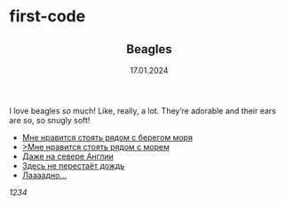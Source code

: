 # first-code
<html>
 <head>
   <title>Title</title>
   <meta http-equiv="Content-Type" content="text / html; charset=utf-8">
 </head>
 <body> 
<article>
  <header>
    <h1>Beagles</h1>
    <time>17.01.2024</time>
  </header>
  <p>I love beagles <em>so</em> much! Like, really, a lot. They’re adorable and their ears are so, so snugly soft!</p>
 <ul>
          <li><a href="#">Мне нравится стоять рядом с берегом моря</a></li>
          <li><a href="#">>Мне нравится стоять рядом с морем</a></li>
          <li><a href="#">Даже на севере Англии</a></li>
          <li><a href="#">Здесь не перестаёт дождь</a></li>
          <li><a href="#">Лаааадно...</a></li>
        </ul>
<address>
1234
</article>
 </body> 
</html>
